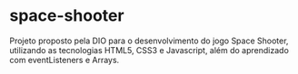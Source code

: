 # space-shooter
Projeto proposto pela DIO para o desenvolvimento do jogo Space Shooter, utilizando as tecnologias HTML5, CSS3 e Javascript, além do aprendizado com eventListeners e Arrays.
